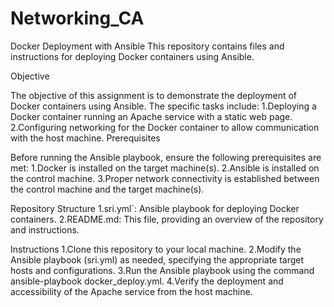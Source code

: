# Networking_CA
Docker Deployment with Ansible
This repository contains files and instructions for deploying Docker containers using Ansible.

Objective

The objective of this assignment is to demonstrate the deployment of Docker containers using Ansible. The specific tasks include:
1.Deploying a Docker container running an Apache service with a static web page.
2.Configuring networking for the Docker container to allow communication with the host machine.
Prerequisites

Before running the Ansible playbook, ensure the following prerequisites are met:
1.Docker is installed on the target machine(s).
2.Ansible is installed on the control machine.
3.Proper network connectivity is established between the control machine and the target machine(s).

Repository Structure
1.sri.yml`: Ansible playbook for deploying Docker containers.
2.README.md: This file, providing an overview of the repository and instructions.

Instructions
1.Clone this repository to your local machine.
2.Modify the Ansible playbook (sri.yml) as needed, specifying the appropriate target hosts and configurations.
3.Run the Ansible playbook using the command ansible-playbook docker_deploy.yml.
4.Verify the deployment and accessibility of the Apache service from the host machine.

